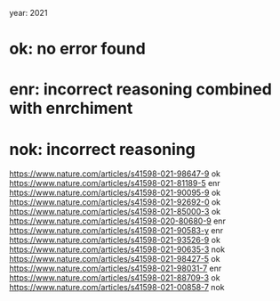 year: 2021
# ok: no error found 
# enr: incorrect reasoning combined with enrchiment 
# nok: incorrect reasoning
https://www.nature.com/articles/s41598-021-98647-9 ok
https://www.nature.com/articles/s41598-021-81189-5 enr
https://www.nature.com/articles/s41598-021-90095-9 ok
https://www.nature.com/articles/s41598-021-92692-0 ok
https://www.nature.com/articles/s41598-021-85000-3 ok
https://www.nature.com/articles/s41598-020-80680-9 enr
https://www.nature.com/articles/s41598-021-90583-y enr
https://www.nature.com/articles/s41598-021-93526-9 ok
https://www.nature.com/articles/s41598-021-90635-3 nok
https://www.nature.com/articles/s41598-021-98427-5 ok
https://www.nature.com/articles/s41598-021-98031-7 enr
https://www.nature.com/articles/s41598-021-88709-3 ok
https://www.nature.com/articles/s41598-021-00858-7 nok


